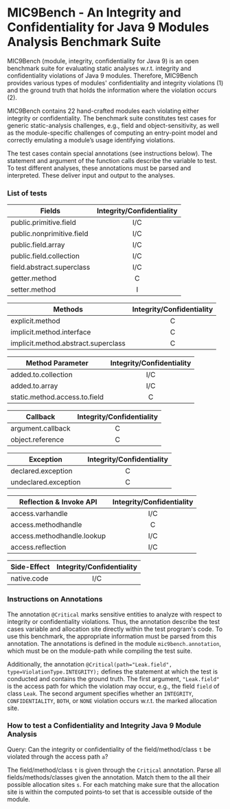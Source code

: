 # [](#mic9bench---a-module-integrity-and-confidentiality-for-java-9-analysis-benchmark-suite)MIC9Bench - An Integrity and Confidentiality for Java 9 Modules Analysis Benchmark Suite 


MIC9Bench (module, integrity, confidentiality for Java 9) is an open benchmark suite for evaluating static analyses w.r.t. integrity and confidentiality violations of Java 9 modules.
Therefore, MIC9Bench provides various types of modules' confidentiality and integrity violations (1) and the ground truth that holds the information where the violation occurs (2).


MIC9Bench contains 22 hand-crafted modules each violating either integrity or confidentiality. 
The benchmark suite constitutes test cases for generic static-analysis challenges, e.g., field and object-sensitivity, as well as the module-specific challenges of computing an entry-point model and correctly emulating a module’s usage identifying violations.


The test cases contain special annotations (see instructions below). The statement and argument of the function calls describe the variable to test. To test different analyses, these annotations must be parsed and interpreted. These deliver input and output to the analyses.

### [](#list-of-tests)List of tests

| Fields |  Integrity/Confidentiality | 
| --- | :-: |
| public.primitive.field | I/C  |
| public.nonprimitive.field | I/C |
| public.field.array | I/C |
| public.field.collection | I/C |
| field.abstract.superclass  | I/C | 
| getter.method | C |
| setter.method | I |



| Methods | Integrity/Confidentiality |
| --- | :-: |
| explicit.method  | C |
| implicit.method.interface | C |   	
| implicit.method.abstract.superclass | C |



| Method Parameter | Integrity/Confidentiality |
| --- | :-: |
| added.to.collection | I/C |
| added.to.array | I/C |
| static.method.access.to.field | C |



| Callback | Integrity/Confidentiality |
| --- | :-: |
| argument.callback | C |
| object.reference  | C |



| Exception | Integrity/Confidentiality |
| --- | :-: |
| declared.exception | C |
| undeclared.exception | C |



| Reflection & Invoke API | Integrity/Confidentiality |
| --- | :-: |
| access.varhandle | I/C |
| access.methodhandle | C | 
| access.methodhandle.lookup | I/C |
| access.reflection  | I/C |


| Side-Effect | Integrity/Confidentiality |
| --- | :-: |
| native.code | I/C | 


### [](#instructions-on-special-annotations)Instructions on Annotations

The annotation `@Critical` marks sensitive entities to analyze with respect to integrity or confidentiality violations.
Thus, the annotation describe the test cases variable and allocation site directly within the test program's code. 
To use this benchmark, the appropriate information must be parsed from this annotation.
The annotations is defined in the module `mic9bench.annotation`, which must be on the module-path while compiling the test suite.


Additionally, the annotation `@Critical(path="Leak.field", type=ViolationType.INTEGRITY);`  defines the statement at which the test is conducted and contains the ground truth. 
The first argument, `"Leak.field"` is the access path for which the violation may occur, e.g., the field `field` of class `Leak`. 
The second argument specifies whether  an `INTEGRITY`, `CONFIDENTIALITY`, `BOTH`, or `NONE` violation occurs w.r.t. the marked allocation site.

### [](#how-to-test-a-module-analysis)How to test a Confidentiality and Integrity Java 9 Module Analysis

Query: Can the integrity or confidentiality of the field/method/class `t`  be violated through the access path `a`?

The field/method/class `t` is given through the `Critical` annotation. Parse all fields/methods/classes given the annotation.
 Match them to the all their possible allocation sites `s`. For each matching make sure that the allocation site is within the computed points-to set that is accessible outside of the module.

